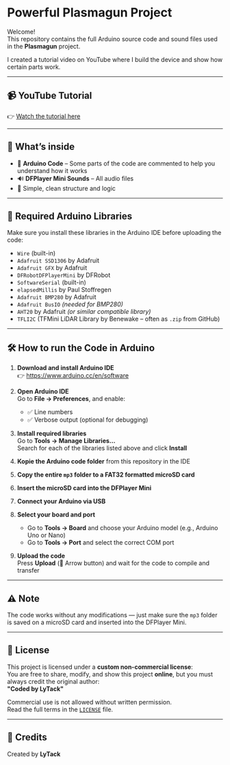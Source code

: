 # Powerful Plasmagun Project

Welcome!  
This repository contains the full Arduino source code and sound files used in the **Plasmagun** project.

I created a tutorial video on YouTube where I build the device and show how certain parts work.

---

## 📹 YouTube Tutorial

👉 [Watch the tutorial here](https://www.youtube.com/@LyTack)  

---

## 📁 What’s inside

- 🔌 **Arduino Code** – Some parts of the code are commented to help you understand how it works  
- 🔊 **DFPlayer Mini Sounds** – All audio files  
- 🧠 Simple, clean structure and logic

---

## 🧩 Required Arduino Libraries

Make sure you install these libraries in the Arduino IDE before uploading the code:

- `Wire` (built-in)  
- `Adafruit SSD1306` by Adafruit  
- `Adafruit GFX` by Adafruit  
- `DFRobotDFPlayerMini` by DFRobot  
- `SoftwareSerial` (built-in)  
- `elapsedMillis` by Paul Stoffregen  
- `Adafruit BMP280` by Adafruit  
- `Adafruit BusIO` *(needed for BMP280)*  
- `AHT20` by Adafruit *(or similar compatible library)*  
- `TFLI2C` (TFMini LiDAR Library by Benewake – often as `.zip` from GitHub)

---

## 🛠 How to run the Code in Arduino

1. **Download and install Arduino IDE**  
   👉 https://www.arduino.cc/en/software

2. **Open Arduino IDE**  
   Go to **File → Preferences**, and enable:  
   - ✅ Line numbers  
   - ✅ Verbose output (optional for debugging)

3. **Install required libraries**  
   Go to **Tools → Manage Libraries...**  
   Search for each of the libraries listed above and click **Install**

4. **Kopie the Arduino code folder** from this repository in the IDE  

5. **Copy the entire `mp3` folder to a FAT32 formatted microSD card**

6. **Insert the microSD card into the DFPlayer Mini**

7. **Connect your Arduino via USB**

8. **Select your board and port**  
   - Go to **Tools → Board** and choose your Arduino model (e.g., Arduino Uno or Nano)  
   - Go to **Tools → Port** and select the correct COM port

9. **Upload the code**  
   Press **Upload** (🔼 Arrow button) and wait for the code to compile and transfer

---

## ⚠️ Note

The code works without any modifications — just make sure the `mp3` folder is saved on a microSD card and inserted into the DFPlayer Mini.

---

## 📜 License

This project is licensed under a **custom non-commercial license**:  
You are free to share, modify, and show this project **online**, but you must always credit the original author:  
**"Coded by LyTack"**

Commercial use is not allowed without written permission.  
Read the full terms in the [`LICENSE`](./LICENSE) file.

---

## 🤝 Credits

Created by **LyTack**
